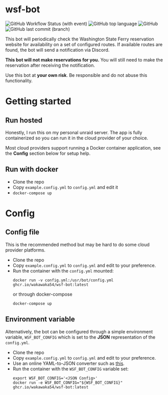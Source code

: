 # wsf-bot

![GitHub Workflow Status (with event)](https://img.shields.io/github/actions/workflow/status/wakawaka54/wsf-bot/deploy.yml?style=for-the-badge)
![GitHub top language](https://img.shields.io/github/languages/top/wakawaka54/wsf-bot?style=for-the-badge)
![GitHub](https://img.shields.io/github/license/wakawaka54/wsf-bot?style=for-the-badge)
![GitHub last commit (branch)](https://img.shields.io/github/last-commit/wakawaka54/wsf-bot/main?style=for-the-badge)

This bot will periodically check the Washington State Ferry reservation
website for availability on a set of configured routes. If available routes are
found, the bot will send a notification via Discord. 

**This bot will not make reservations for you.** You will still
need to make the reservation after receiving the notification.

Use this bot at **your own risk**. Be responsible and do not
abuse this functionality.

# Getting started

## Run hosted

Honestly, I run this on my personal unraid server. The app
is fully containerized so you can run it in the cloud provider of
your choice.

Most cloud providers support running a Docker container application,
see the **Config** section below for setup help.

## Run with docker

* Clone the repo
* Copy `example.config.yml` to `config.yml` and edit it
* `docker-compose up`

# Config

## Config file

This is the recommended method but may be hard to
do some cloud provider platforms.

* Clone the repo
* Copy `example.config.yml` to `config.yml` and edit to your preference.
* Run the container with the `config.yml` mounted:
    ```shell
   docker run -v config.yml:/usr/bot/config.yml ghcr.io/wakawaka54/wsf-bot:latest
    ```
  or through docker-compose
  ```shell
  docker-compose up
  ```

## Environment variable

Alternatively, the bot can be configured through a simple environment variable, 
`WSF_BOT_CONFIG` which is set to the **JSON** representation of the `config.yml`.

* Clone the repo
* Copy `example.config.yml` to `config.yml` and edit to your preference.
* Use an online YAML-to-JSON converter such as [this](https://jsonformatter.org/yaml-to-json).
* Run the container with the `WSF_BOT_CONFIG` variable set:
    ```shell
    export WSF_BOT_CONFIG='<JSON Config>'
    docker run -e WSF_BOT_CONFIG="${WSF_BOT_CONFIG}" ghcr.io/wakawaka54/wsf-bot:latest
    ```

